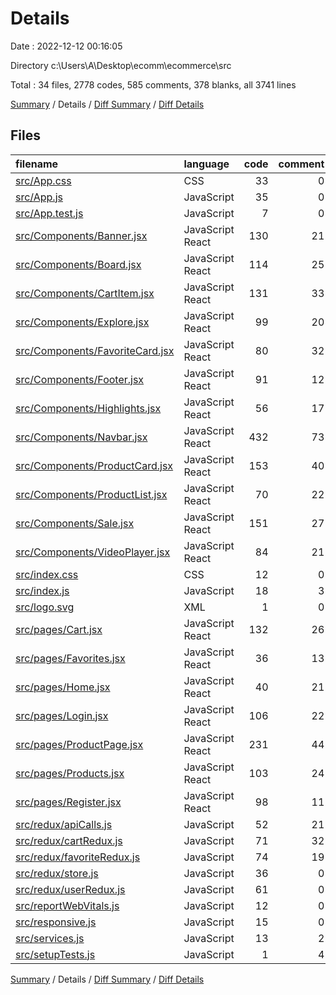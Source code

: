 # Details

Date : 2022-12-12 00:16:05

Directory c:\\Users\\A\\Desktop\\ecomm\\ecommerce\\src

Total : 34 files,  2778 codes, 585 comments, 378 blanks, all 3741 lines

[Summary](results.md) / Details / [Diff Summary](diff.md) / [Diff Details](diff-details.md)

## Files
| filename | language | code | comment | blank | total |
| :--- | :--- | ---: | ---: | ---: | ---: |
| [src/App.css](/src/App.css) | CSS | 33 | 0 | 6 | 39 |
| [src/App.js](/src/App.js) | JavaScript | 35 | 0 | 5 | 40 |
| [src/App.test.js](/src/App.test.js) | JavaScript | 7 | 0 | 2 | 9 |
| [src/Components/Banner.jsx](/src/Components/Banner.jsx) | JavaScript React | 130 | 21 | 15 | 166 |
| [src/Components/Board.jsx](/src/Components/Board.jsx) | JavaScript React | 114 | 25 | 18 | 157 |
| [src/Components/CartItem.jsx](/src/Components/CartItem.jsx) | JavaScript React | 131 | 33 | 19 | 183 |
| [src/Components/Explore.jsx](/src/Components/Explore.jsx) | JavaScript React | 99 | 20 | 14 | 133 |
| [src/Components/FavoriteCard.jsx](/src/Components/FavoriteCard.jsx) | JavaScript React | 80 | 32 | 13 | 125 |
| [src/Components/Footer.jsx](/src/Components/Footer.jsx) | JavaScript React | 91 | 12 | 8 | 111 |
| [src/Components/Highlights.jsx](/src/Components/Highlights.jsx) | JavaScript React | 56 | 17 | 13 | 86 |
| [src/Components/Navbar.jsx](/src/Components/Navbar.jsx) | JavaScript React | 432 | 73 | 46 | 551 |
| [src/Components/ProductCard.jsx](/src/Components/ProductCard.jsx) | JavaScript React | 153 | 40 | 23 | 216 |
| [src/Components/ProductList.jsx](/src/Components/ProductList.jsx) | JavaScript React | 70 | 22 | 18 | 110 |
| [src/Components/Sale.jsx](/src/Components/Sale.jsx) | JavaScript React | 151 | 27 | 19 | 197 |
| [src/Components/VideoPlayer.jsx](/src/Components/VideoPlayer.jsx) | JavaScript React | 84 | 21 | 15 | 120 |
| [src/index.css](/src/index.css) | CSS | 12 | 0 | 2 | 14 |
| [src/index.js](/src/index.js) | JavaScript | 18 | 3 | 3 | 24 |
| [src/logo.svg](/src/logo.svg) | XML | 1 | 0 | 0 | 1 |
| [src/pages/Cart.jsx](/src/pages/Cart.jsx) | JavaScript React | 132 | 26 | 14 | 172 |
| [src/pages/Favorites.jsx](/src/pages/Favorites.jsx) | JavaScript React | 36 | 13 | 7 | 56 |
| [src/pages/Home.jsx](/src/pages/Home.jsx) | JavaScript React | 40 | 21 | 15 | 76 |
| [src/pages/Login.jsx](/src/pages/Login.jsx) | JavaScript React | 106 | 22 | 12 | 140 |
| [src/pages/ProductPage.jsx](/src/pages/ProductPage.jsx) | JavaScript React | 231 | 44 | 26 | 301 |
| [src/pages/Products.jsx](/src/pages/Products.jsx) | JavaScript React | 103 | 24 | 16 | 143 |
| [src/pages/Register.jsx](/src/pages/Register.jsx) | JavaScript React | 98 | 11 | 16 | 125 |
| [src/redux/apiCalls.js](/src/redux/apiCalls.js) | JavaScript | 52 | 21 | 4 | 77 |
| [src/redux/cartRedux.js](/src/redux/cartRedux.js) | JavaScript | 71 | 32 | 4 | 107 |
| [src/redux/favoriteRedux.js](/src/redux/favoriteRedux.js) | JavaScript | 74 | 19 | 6 | 99 |
| [src/redux/store.js](/src/redux/store.js) | JavaScript | 36 | 0 | 4 | 40 |
| [src/redux/userRedux.js](/src/redux/userRedux.js) | JavaScript | 61 | 0 | 5 | 66 |
| [src/reportWebVitals.js](/src/reportWebVitals.js) | JavaScript | 12 | 0 | 2 | 14 |
| [src/responsive.js](/src/responsive.js) | JavaScript | 15 | 0 | 3 | 18 |
| [src/services.js](/src/services.js) | JavaScript | 13 | 2 | 4 | 19 |
| [src/setupTests.js](/src/setupTests.js) | JavaScript | 1 | 4 | 1 | 6 |

[Summary](results.md) / Details / [Diff Summary](diff.md) / [Diff Details](diff-details.md)
